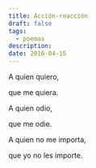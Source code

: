 ```yaml
---
title: Acción-reacción
draft: false
tags:
  - poemas
description: 
date: 2016-04-15
---
```


A quien quiero,

que me quiera.

A quien odio,

que me odie.

A quien no me importa,

que yo no les importe.